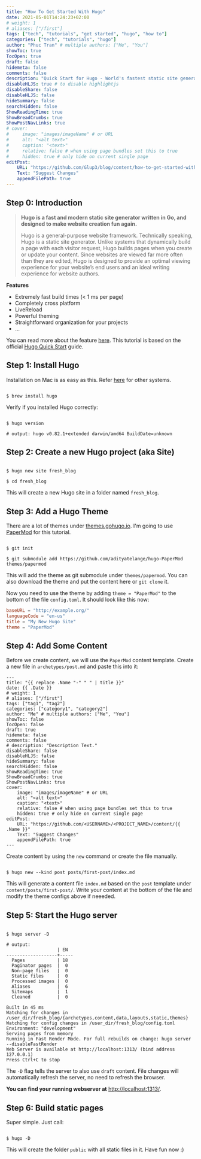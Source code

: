 ```yaml
---
title: "How To Get Started With Hugo"
date: 2021-05-01T14:24:23+02:00
# weight: 1
# aliases: ["/first"]
tags: ["tech", "tutorials", "get started", "hugo", "how to"]
categories: ["tech", "tutorials", "hugo"]
author: "Phuc Tran" # multiple authors: ["Me", "You"]
showToc: true
TocOpen: true
draft: false
hidemeta: false
comments: false
description: "Quick Start for Hugo - World's fastest static site generator"
disableHLJS: true # to disable highlightjs
disableShare: false
disableHLJS: false
hideSummary: false
searchHidden: false
ShowReadingTime: true
ShowBreadCrumbs: true
ShowPostNavLinks: true
# cover:
#     image: "images/imageName" # or URL
#     alt: "<alt text>"
#     caption: "<text>"
#     relative: false # when using page bundles set this to true
#     hidden: true # only hide on current single page
editPost:
    URL: "https://github.com/Glup3/blog/content/how-to-get-started-with-hugo"
    Text: "Suggest Changes"
    appendFilePath: true
---
```


## Step 0: Introduction

> **Hugo is a fast and modern static site generator written in Go, and designed to make website creation fun again.**
>
> Hugo is a general-purpose website framework. Technically speaking, Hugo is a static site generator. Unlike systems that dynamically build a page with each visitor request, Hugo builds pages when you create or update your content. Since websites are viewed far more often than they are edited, Hugo is designed to provide an optimal viewing experience for your website’s end users and an ideal writing experience for website authors.

**Features**

- Extremely fast build times (< 1 ms per page)
- Completely cross platform
- LiveReload
- Powerful theming
- Straightforward organization for your projects
- ...

You can read more about the feature [here](https://gohugo.io/about/features/).
This tutorial is based on the official [Hugo Quick Start](https://gohugo.io/getting-started/quick-start/) guide.

## Step 1: Install Hugo

Installation on Mac is as easy as this. Refer [here](https://gohugo.io/getting-started/installing) for other systems.

```shell

$ brew install hugo

```

Verify if you installed Hugo correctly:

```shell

$ hugo version

# output: hugo v0.82.1+extended darwin/amd64 BuildDate=unknown

```

## Step 2: Create a new Hugo project (aka Site)

```shell

$ hugo new site fresh_blog

$ cd fresh_blog

```

This will create a new Hugo site in a folder named `fresh_blog`.

## Step 3: Add a Hugo Theme

There are a lot of themes under [themes.gohugo.io](https://themes.gohugo.io/). I'm going to use
[PaperMod](https://themes.gohugo.io/hugo-papermod/) for this tutorial.

```shell

$ git init

$ git submodule add https://github.com/adityatelange/hugo-PaperMod themes/papermod

```

This will add the theme as git submodule under `themes/papermod`. You can also download the theme and
put the content here or `git clone` it.

Now you need to use the theme by adding `theme = "PaperMod"` to the bottom of the file `config.toml`.
It should look like this now:

```toml
baseURL = "http://example.org/"
languageCode = "en-us"
title = "My New Hugo Site"
theme = "PaperMod"
```

## Step 4: Add Some Content

Before we create content, we will use the `PaperMod` content template. Create a new file in `archetypes/post.md` and
paste this into it:

```
---
title: "{{ replace .Name "-" " " | title }}"
date: {{ .Date }}
# weight: 1
# aliases: ["/first"]
tags: ["tag1", "tag2"]
categories: ["category1", "category2"]
author: "Me" # multiple authors: ["Me", "You"]
showToc: false
TocOpen: false
draft: true
hidemeta: false
comments: false
# description: "Description Text."
disableShare: false
disableHLJS: false
hideSummary: false
searchHidden: false
ShowReadingTime: true
ShowBreadCrumbs: true
ShowPostNavLinks: true
cover:
    image: "images/imageName" # or URL
    alt: "<alt text>"
    caption: "<text>"
    relative: false # when using page bundles set this to true
    hidden: true # only hide on current single page
editPost:
    URL: "https://github.com/<USERNAME>/<PROJECT_NAME>/content/{{ .Name }}"
    Text: "Suggest Changes"
    appendFilePath: true
---
```

Create content by using the `new` command or create the file manually.

```shell

$ hugo new --kind post posts/first-post/index.md

```

This will generate a content file `index.md` based on the `post` template under `content/posts/first-post/`.
Write your content at the bottom of the file and modify the theme configs above if neeeded.

## Step 5: Start the Hugo server

```shell

$ hugo server -D

# output:
                   | EN
-------------------+-----
  Pages            | 18
  Paginator pages  |  0
  Non-page files   |  0
  Static files     |  0
  Processed images |  0
  Aliases          |  6
  Sitemaps         |  1
  Cleaned          |  0

Built in 45 ms
Watching for changes in /user_dir/fresh_blog/{archetypes,content,data,layouts,static,themes}
Watching for config changes in /user_dir/fresh_blog/config.toml
Environment: "development"
Serving pages from memory
Running in Fast Render Mode. For full rebuilds on change: hugo server --disableFastRender
Web Server is available at http://localhost:1313/ (bind address 127.0.0.1)
Press Ctrl+C to stop
```

The `-D` flag tells the server to also use `draft` content. File changes will automatically refresh the server,
no need to refresh the browser.

**You can find your running webserver at** [http://localhost:1313/](http://localhost:133/).

## Step 6: Build static pages

Super simple. Just call:

```shell

$ hugo -D

```

This will create the folder `public` with all static files in it. Have fun now :)
